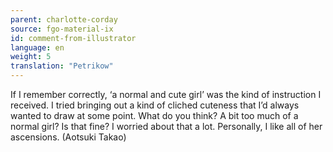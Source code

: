```yaml
---
parent: charlotte-corday
source: fgo-material-ix
id: comment-from-illustrator
language: en
weight: 5
translation: "Petrikow"
---
```


If I remember correctly, ‘a normal and cute girl’ was the kind of instruction I received. I tried bringing out a kind of cliched cuteness that I’d always wanted to draw at some point. What do you think? A bit too much of a normal girl? Is that fine? I worried about that a lot. Personally, I like all of her ascensions. (Aotsuki Takao)
